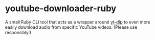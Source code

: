 # youtube-downloader-ruby

A small Ruby CLI tool that acts as a wrapper around [yt-dlp](https://github.com/yt-dlp/yt-dlp) to even more easily download audio from specific YouTube videos. (Please use responsibly!)
